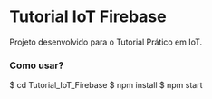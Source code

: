 # Tutorial IoT Firebase

Projeto desenvolvido para o Tutorial Prático em IoT.

### Como usar?

$ cd Tutorial_IoT_Firebase
$ npm install
$ npm start
